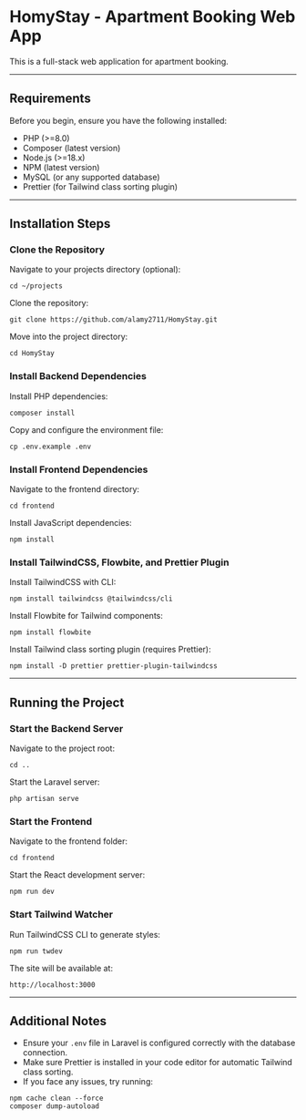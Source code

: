 # HomyStay - Apartment Booking Web App

This is a full-stack web application for apartment booking.

---

## Requirements

Before you begin, ensure you have the following installed:

- PHP (>=8.0)
- Composer (latest version)
- Node.js (>=18.x)
- NPM (latest version)
- MySQL (or any supported database)
- Prettier (for Tailwind class sorting plugin)

---

## Installation Steps

### Clone the Repository

Navigate to your projects directory (optional):

```
cd ~/projects
```

Clone the repository:

```
git clone https://github.com/alamy2711/HomyStay.git
```

Move into the project directory:

```
cd HomyStay
```

### Install Backend Dependencies

Install PHP dependencies:

```
composer install
```

Copy and configure the environment file:

```
cp .env.example .env
```


### Install Frontend Dependencies

Navigate to the frontend directory:

```
cd frontend
```

Install JavaScript dependencies:

```
npm install
```

### Install TailwindCSS, Flowbite, and Prettier Plugin

Install TailwindCSS with CLI:

```
npm install tailwindcss @tailwindcss/cli
```

Install Flowbite for Tailwind components:

```
npm install flowbite
```

Install Tailwind class sorting plugin (requires Prettier):

```
npm install -D prettier prettier-plugin-tailwindcss
```

---

## Running the Project

### Start the Backend Server

Navigate to the project root:

```
cd ..
```

Start the Laravel server:

```
php artisan serve
```

### Start the Frontend

Navigate to the frontend folder:

```
cd frontend
```

Start the React development server:

```
npm run dev
```

### Start Tailwind Watcher

Run TailwindCSS CLI to generate styles:

```
npm run twdev
```

The site will be available at:

```
http://localhost:3000
```

---

## Additional Notes

- Ensure your `.env` file in Laravel is configured correctly with the database connection.
- Make sure Prettier is installed in your code editor for automatic Tailwind class sorting.
- If you face any issues, try running:

```
npm cache clean --force
composer dump-autoload
```

